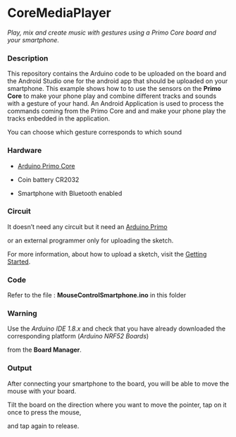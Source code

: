 # CoreMediaPlayer

*Play, mix and create music with gestures using a Primo Core board and your smartphone.*

### Description

This repository contains the Arduino code to be uploaded on the board and the Android Studio one for the android app 
that should be uploaded on your smartphone.
This example shows how to to use the sensors on the **Primo Core** to make your phone play and combine different tracks and
sounds with a gesture of your hand. An Android Application is used to process the commands coming from the Primo Core and
and make your phone play the tracks enbedded in the application. 

You can choose which gesture corresponds to which sound

### Hardware

- [Arduino Primo Core](http://www.arduino.org/products/boards/arduino-primo-core)

- Coin battery CR2032

- Smartphone with Bluetooth enabled

### Circuit

It doesn’t need any circuit but it need an [Arduino Primo](http://www.arduino.org/products/boards/arduino-primo) 

or an external programmer only  for uploading the sketch. 

For more information, about how to upload a sketch, visit the [Getting Started](http://www.arduino.org/learning/getting-started/getting-started-with-arduino-primo-core).

### Code

Refer to the file : **MouseControlSmartphone.ino** in this folder

### Warning

Use the *Arduino IDE 1.8.x* and check that you have already downloaded the corresponding platform (*Arduino NRF52 Boards*) 

from the **Board Manager**.

### Output

After connecting your smartphone to the board, you will be able to move the mouse with your board.

Tilt the board on the direction where you want to move the pointer, tap on it once to press the mouse, 

and tap again to release.


